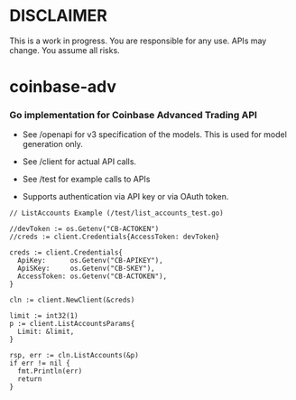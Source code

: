 # DISCLAIMER
This is a work in progress. You are responsible for any use. APIs may change. You assume all risks.

#
#
# coinbase-adv

### Go implementation for Coinbase Advanced Trading API 

  - See /openapi for v3 specification of the models. This is used for model generation only.
  - See /client for actual API calls. 
  - See /test for example calls to APIs

  - Supports authentication via API key or via OAuth token.




```
// ListAccounts Example (/test/list_accounts_test.go)

//devToken := os.Getenv("CB-ACTOKEN")
//creds := client.Credentials{AccessToken: devToken}

creds := client.Credentials{
  ApiKey:      os.Getenv("CB-APIKEY"),
  ApiSKey:     os.Getenv("CB-SKEY"),
  AccessToken: os.Getenv("CB-ACTOKEN"),
}

cln := client.NewClient(&creds)

limit := int32(1)
p := client.ListAccountsParams{
  Limit: &limit,
}

rsp, err := cln.ListAccounts(&p)
if err != nil {
  fmt.Println(err)
  return
}
```

  
